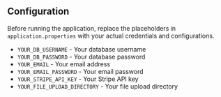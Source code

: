## Configuration

Before running the application, replace the placeholders in `application.properties` with your actual credentials and configurations.

- `YOUR_DB_USERNAME` - Your database username
- `YOUR_DB_PASSWORD` - Your database password
- `YOUR_EMAIL` - Your email address
- `YOUR_EMAIL_PASSWORD` - Your email password
- `YOUR_STRIPE_API_KEY` - Your Stripe API key
- `YOUR_FILE_UPLOAD_DIRECTORY` - Your file upload directory



